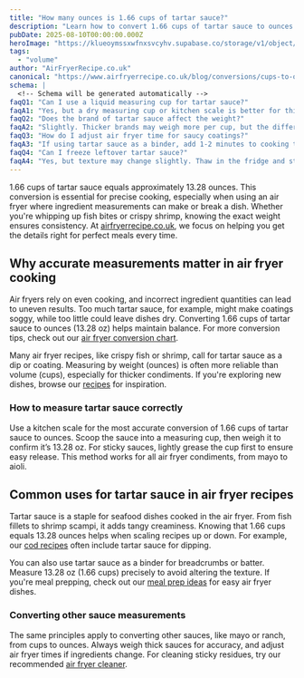 ```yaml
---
title: "How many ounces is 1.66 cups of tartar sauce?"
description: "Learn how to convert 1.66 cups of tartar sauce to ounces in seconds. Perfect for air fryer recipes and precise cooking measurements."
pubDate: 2025-08-10T00:00:00.000Z
heroImage: "https://klueoymssxwfnxsvcyhv.supabase.co/storage/v1/object/public/Shmucket/how-many-ounces-is-1-66-cups-of-tartar-sauce.webp"
tags:
  - "volume"
author: "AirFryerRecipe.co.uk"
canonical: "https://www.airfryerrecipe.co.uk/blog/conversions/cups-to-ounces/how-many-ounces-is-1-66-cups-of-tartar-sauce"
schema: |
  <!-- Schema will be generated automatically -->
faqQ1: "Can I use a liquid measuring cup for tartar sauce?"
faqA1: "Yes, but a dry measuring cup or kitchen scale is better for thicker sauces like tartar sauce. Liquid cups are designed for fluids, so sticky condiments may not level accurately. For 1.66 cups (13.28 oz), a scale ensures precision."
faqQ2: "Does the brand of tartar sauce affect the weight?"
faqA2: "Slightly. Thicker brands may weigh more per cup, but the difference is minimal. Always check the label for density notes. For most recipes, 1.66 cups will still be roughly 13.28 oz."
faqQ3: "How do I adjust air fryer time for saucy coatings?"
faqA3: "If using tartar sauce as a binder, add 1-2 minutes to cooking time. The extra moisture takes longer to crisp. Monitor closely to avoid burning."
faqQ4: "Can I freeze leftover tartar sauce?"
faqA4: "Yes, but texture may change slightly. Thaw in the fridge and stir well before using. Measure 1.66 cups (13.28 oz) portions for easy reuse in future air fryer meals."
---
```

<p>1.66 cups of tartar sauce equals approximately 13.28 ounces. This conversion is essential for precise cooking, especially when using an air fryer where ingredient measurements can make or break a dish. Whether you're whipping up fish bites or crispy shrimp, knowing the exact weight ensures consistency. At <a href=https://www.airfryerrecipe.co.uk>airfryerrecipe.co.uk</a>, we focus on helping you get the details right for perfect meals every time.</p>

<h2>Why accurate measurements matter in air fryer cooking</h2>  
<p>Air fryers rely on even cooking, and incorrect ingredient quantities can lead to uneven results. Too much tartar sauce, for example, might make coatings soggy, while too little could leave dishes dry. Converting 1.66 cups of tartar sauce to ounces (13.28 oz) helps maintain balance. For more conversion tips, check out our <a href=https://www.airfryerrecipe.co.uk/air-fryer-conversion-chart>air fryer conversion chart</a>.</p>  

<p>Many air fryer recipes, like crispy fish or shrimp, call for tartar sauce as a dip or coating. Measuring by weight (ounces) is often more reliable than volume (cups), especially for thicker condiments. If you're exploring new dishes, browse our <a href=https://www.airfryerrecipe.co.uk/recipes>recipes</a> for inspiration.</p>  

<h3>How to measure tartar sauce correctly</h3>  
<p>Use a kitchen scale for the most accurate conversion of 1.66 cups of tartar sauce to ounces. Scoop the sauce into a measuring cup, then weigh it to confirm it’s 13.28 oz. For sticky sauces, lightly grease the cup first to ensure easy release. This method works for all air fryer condiments, from mayo to aioli.</p>  

<h2>Common uses for tartar sauce in air fryer recipes</h2>  
<p>Tartar sauce is a staple for seafood dishes cooked in the air fryer. From fish fillets to shrimp scampi, it adds tangy creaminess. Knowing that 1.66 cups equals 13.28 ounces helps when scaling recipes up or down. For example, our <a href=https://www.airfryerrecipe.co.uk/recipe-category/cod>cod recipes</a> often include tartar sauce for dipping.</p>  

<p>You can also use tartar sauce as a binder for breadcrumbs or batter. Measure 13.28 oz (1.66 cups) precisely to avoid altering the texture. If you're meal prepping, check out our <a href=https://www.airfryerrecipe.co.uk/recipe-category/meal-prep>meal prep ideas</a> for easy air fryer dishes.</p>  

<h3>Converting other sauce measurements</h3>  
<p>The same principles apply to converting other sauces, like mayo or ranch, from cups to ounces. Always weigh thick sauces for accuracy, and adjust air fryer times if ingredients change. For cleaning sticky residues, try our recommended <a href=https://www.airfryerrecipe.co.uk/air-fryer-cleaner>air fryer cleaner</a>.</p>
